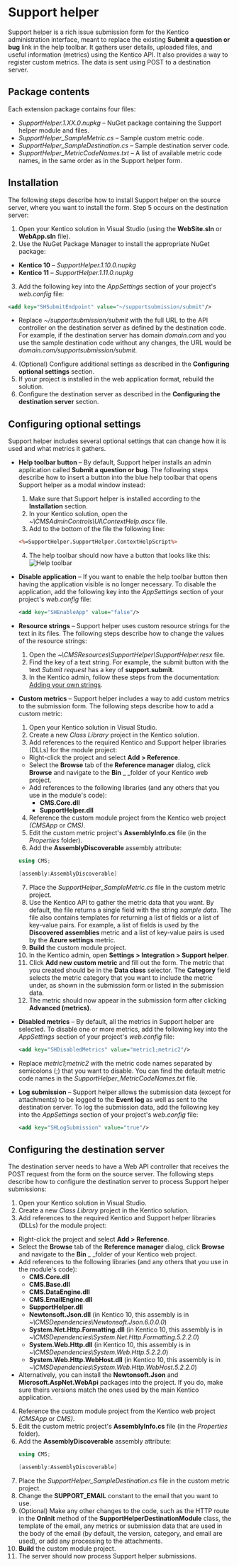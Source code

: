 # Support helper

Support helper is a rich issue submission form for the Kentico administration interface, meant to replace the existing **Submit a question or bug** link in the help toolbar. It gathers user details, uploaded files, and useful information (metrics) using the Kentico API. It also provides a way to register custom metrics. The data is sent using POST to a destination server.

## Package contents

Each extension package contains four files:

- _SupportHelper.1.XX.0.nupkg_ – NuGet package containing the Support helper module and files.
- _SupportHelper\_SampleMetric.cs_ – Sample custom metric code.
- _SupportHelper\_SampleDestination.cs_ – Sample destination server code.
- _SupportHelper\_MetricCodeNames.txt_ – A list of available metric code names, in the same order as in the Support helper form.

## Installation

The following steps describe how to install Support helper on the source server, where you want to install the form. Step 5 occurs on the destination server:

1. Open your Kentico solution in Visual Studio (using the **WebSite.sln** or **WebApp.sln** file).
2. Use the NuGet Package Manager to install the appropriate NuGet package:
  * **Kentico 10** – _SupportHelper.1.10.0.nupkg_
  * **Kentico 11** – _SupportHelper.1.11.0.nupkg_
3. Add the following key into the _AppSettings_ section of your project's _web.config_ file:
  ```xml
  <add key="SHSubmitEndpoint" value="~/supportsubmission/submit"/>
  ```
  * Replace _~/supportsubmission/submit_ with the full URL to the API controller on the destination server as defined by the destination code. For example, if the destination server has domain _domain.com_ and you use the sample destination code without any changes, the URL would be _domain.com/supportsubmission/submit_.
4. (Optional) Configure additional settings as described in the **Configuring optional settings** section.
5. If your project is installed in the web application format, rebuild the solution.
6. Configure the destination server as described in the **Configuring the destination server** section.

## Configuring optional settings

Support helper includes several optional settings that can change how it is used and what metrics it gathers.

- **Help toolbar button** – By default, Support helper installs an admin application called **Submit a question or bug**. The following steps describe how to insert a button into the blue help toolbar that opens Support helper as a modal window instead:
  1. Make sure that Support helper is installed according to the **Installation** section.
  2. In your Kentico solution, open the _~\CMSAdminControls\UI\ContextHelp.ascx_ file.
  3. Add to the bottom of the file the following line:
    ```asp 
    <%=SupportHelper.SupportHelper.ContextHelpScript%>
    ```
  4. The help toolbar should now have a button that looks like this:
 ![Help toolbar](https://user-images.githubusercontent.com/34716163/49970162-75699b80-fef8-11e8-8952-b0f3150ed9d0.png)
- **Disable application** – If you want to enable the help toolbar button then having the application visible is no longer necessary. To disable the application, add the following key into the _AppSettings_ section of your project's _web.config_ file:
  ```xml
  <add key="SHEnableApp" value="false"/>
  ```
- **Resource strings** – Support helper uses custom resource strings for the text in its files. The following steps describe how to change the values of the resource strings:
  1. Open the _~\CMSResources\SupportHelper\SupportHelper.resx_ file.
  2. Find the key of a text string. For example, the submit button with the text _Submit request_ has a key of **support.submit**.
  3. In the Kentico admin, follow these steps from the documentation: [Adding your own strings](https://docs.kentico.com/k11/multilingual-websites/setting-up-a-multilingual-user-interface/working-with-resource-strings#Workingwithresourcestrings-Addingyourownstrings).

- **Custom metrics** – Support helper includes a way to add custom metrics to the submission form. The following steps describe how to add a custom metric:
  1. Open your Kentico solution in Visual Studio.
  2. Create a new _Class Library_ project in the Kentico solution.
  3. Add references to the required Kentico and Support helper libraries (DLLs) for the module project:
    - Right-click the project and select  **Add > Reference**.
    - Select the  **Browse**  tab of the  **Reference manager**  dialog, click  **Browse**  and navigate to the  **Bin** _ _folder of your Kentico web project.
    - Add references to the following libraries (and any others that you use in the module's code):
      - **CMS.Core.dll**
      - **SupportHelper.dll**
  4. Reference the custom module project from the Kentico web project _(CMSApp_ or _CMS)_.
  5. Edit the custom metric project's  **AssemblyInfo.cs**  file (in the _Properties_ folder).
  6. Add the  **AssemblyDiscoverable**  assembly attribute:
    ```csharp
    using CMS;  
    
    [assembly:AssemblyDiscoverable]
    ```
  7. Place the _SupportHelper\_SampleMetric.cs_ file in the custom metric project.
  8. Use the Kentico API to gather the metric data that you want. By default, the file returns a single field with the string _sample data_. The file also contains templates for returning a list of fields or a list of key-value pairs. For example, a list of fields is used by the **Discovered assemblies** metric and a list of key-value pairs is used by the **Azure settings** metric.
  9. **Build**  the custom module project.
  10. In the Kentico admin, open **Settings > Integration > Support helper**.
  11. Click **Add new custom metric** and fill out the form. The metric that you created should be in the **Data class** selector. The **Category** field selects the metric category that you want to include the metric under, as shown in the submission form or listed in the submission data.
  12. The metric should now appear in the submission form after clicking **Advanced (metrics)**.
- **Disabled metrics** – By default, all the metrics in Support helper are selected. To disable one or more metrics, add the following key into the _AppSettings_ section of your project's _web.config_ file:
    ```xml
    <add key="SHDisabledMetrics" value="metric1;metric2"/>
    ```
* Replace _metric1;metric2_ with the metric code names separated by semicolons (;) that you want to disable. You can find the default metric code names in the _SupportHelper\_MetricCodeNames.txt_ file.
- **Log submission** – Support helper allows the submission data (except for attachments) to be logged to the **Event log** as well as sent to the destination server. To log the submission data, add the following key into the _AppSettings_ section of your project's _web.config_ file:
    ```xml
    <add key="SHLogSubmission" value="true"/>
    ```
## Configuring the destination server

The destination server needs to have a Web API controller that receives the POST request from the form on the source server. The following steps describe how to configure the destination server to process Support helper submissions:

1. Open your Kentico solution in Visual Studio.
2. Create a new _Class Library_ project in the Kentico solution.
3. Add references to the required Kentico and Support helper libraries (DLLs) for the module project:
  - Right-click the project and select  **Add > Reference**.
  - Select the  **Browse**  tab of the  **Reference manager**  dialog, click  **Browse**  and navigate to the  **Bin** _ _folder of your Kentico web project.
  - Add references to the following libraries (and any others that you use in the module's code):
    - **CMS.Core.dll**
    - **CMS.Base.dll**
    - **CMS.DataEngine.dll**
    - **CMS.EmailEngine.dll**
    - **SupportHelper.dll**
    - **Newtonsoft.Json.dll** (in Kentico 10, this assembly is in _~\CMSDependencies\Newtonsoft.Json.6.0.0.0_)
    - **System.Net.Http.Formatting.dll** (in Kentico 10, this assembly is in _~\CMSDependencies\System.Net.Http.Formatting.5.2.2.0_)
    - **System.Web.Http.dll** (in Kentico 10, this assembly is in _~\CMSDependencies\System.Web.Http.5.2.2.0_)
    - **System.Web.Http.WebHost.dll** (in Kentico 10, this assembly is in _~\CMSDependencies\System.Web.Http.WebHost.5.2.2.0_)
  - Alternatively, you can install the **Newtonsoft.Json**  and **Microsoft.AspNet.WebApi**  packages into the project. If you do, make sure theirs versions match the ones used by the main Kentico application.
4. Reference the custom module project from the Kentico web project _(CMSApp_ or _CMS)_.
5. Edit the custom metric project's  **AssemblyInfo.cs**  file (in the _Properties_ folder).
6. Add the  **AssemblyDiscoverable**  assembly attribute:
    ```csharp
    using CMS;  
    
    [assembly:AssemblyDiscoverable]
    ```
7. Place the _SupportHelper\_SampleDestination.cs_ file in the custom metric project.
8. Change the **SUPPORT\_EMAIL** constant to the email that you want to use.
9. (Optional) Make any other changes to the code, such as the HTTP route in the **OnInit** method of the **SupportHelperDestinationModule** class, the template of the email, any metrics or submission data that are used in the body of the email (by default, the version, category, and email are used), or add any processing to the attachments.
10. **Build**  the custom module project.
11. The server should now process Support helper submissions.
